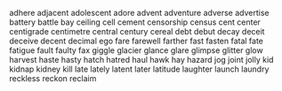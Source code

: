 adhere
adjacent
adolescent
adore
advent
adventure
adverse
advertise
battery
battle
bay
ceiling
cell
cement
censorship
census
cent
center
centigrade
centimetre
central
century
cereal
debt
debut
decay
deceit
deceive
decent
decimal
ego
fare
farewell
farther
fast
fasten
fatal
fate
fatigue
fault
faulty
fax
giggle
glacier
glance
glare
glimpse
glitter
glow
harvest
haste
hasty
hatch
hatred
haul
hawk
hay
hazard
jog
joint
jolly
kid
kidnap
kidney
kill
late
lately
latent
later
latitude
laughter
launch
laundry
reckless
reckon
reclaim
